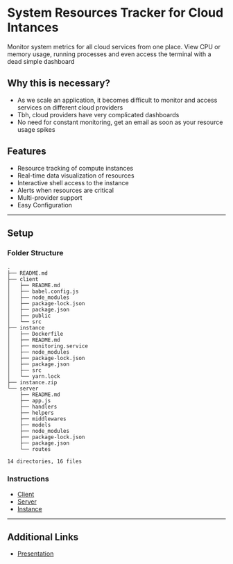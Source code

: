 # System Resources Tracker for Cloud Intances

Monitor system metrics for all cloud services from one place. View CPU or memory usage, running processes and even access the terminal with a dead simple dashboard

## Why this is necessary?

- As we scale an application, it becomes difficult to monitor and access services on different cloud providers
- Tbh, cloud providers have very complicated dashboards
- No need for constant monitoring, get an email as soon as your resource usage spikes

## Features

- Resource tracking of compute instances
- Real-time data visualization of resources
- Interactive shell access to the instance
- Alerts when resources are critical
- Multi-provider support
- Easy Configuration

---

## Setup

### Folder Structure

```
.
├── README.md
├── client
│   ├── README.md
│   ├── babel.config.js
│   ├── node_modules
│   ├── package-lock.json
│   ├── package.json
│   ├── public
│   └── src
├── instance
│   ├── Dockerfile
│   ├── README.md
│   ├── monitoring.service
│   ├── node_modules
│   ├── package-lock.json
│   ├── package.json
│   ├── src
│   └── yarn.lock
├── instance.zip
└── server
    ├── README.md
    ├── app.js
    ├── handlers
    ├── helpers
    ├── middlewares
    ├── models
    ├── node_modules
    ├── package-lock.json
    ├── package.json
    └── routes

14 directories, 16 files
```

### Instructions

- [Client](https://github.com/Saif807380/dscwow_system_resources_tracker/blob/main/client/README.md)
- [Server](https://github.com/Saif807380/dscwow_system_resources_tracker/blob/main/server/README.md)
- [Instance](https://github.com/Saif807380/dscwow_system_resources_tracker/blob/main/instance/README.md)

---

## Additional Links

- [Presentation](https://docs.google.com/presentation/d/1fAGF57-XQQGrtyR06XTCDdTK276LozUCMqicX-tTdTc/edit?usp=sharing)
